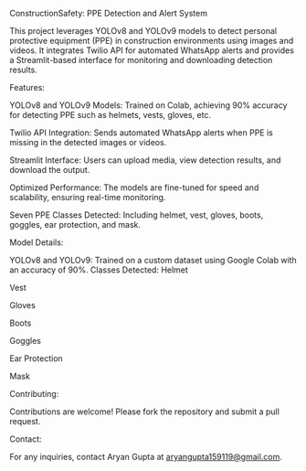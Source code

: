 
ConstructionSafety: PPE Detection and Alert System

This project leverages YOLOv8 and YOLOv9 models to detect personal protective equipment (PPE) in construction environments using images and videos. It integrates Twilio API for automated WhatsApp alerts and provides a Streamlit-based interface for monitoring and downloading detection results.

Features:

YOLOv8 and YOLOv9 Models: Trained on Colab, achieving 90% accuracy for detecting PPE such as helmets, vests, gloves, etc.

Twilio API Integration: Sends automated WhatsApp alerts when PPE is missing in the detected images or videos.

Streamlit Interface: Users can upload media, view detection results, and download the output.

Optimized Performance: The models are fine-tuned for speed and scalability, ensuring real-time monitoring.

Seven PPE Classes Detected: Including helmet, vest, gloves, boots, goggles, ear protection, and mask.

Model Details:

YOLOv8 and YOLOv9: Trained on a custom dataset using Google Colab with an accuracy of 90%.
Classes Detected:
Helmet

Vest

Gloves

Boots

Goggles

Ear Protection

Mask


Contributing:

Contributions are welcome! Please fork the repository and submit a pull request.

Contact:

For any inquiries, contact Aryan Gupta at aryangupta159119@gmail.com.
